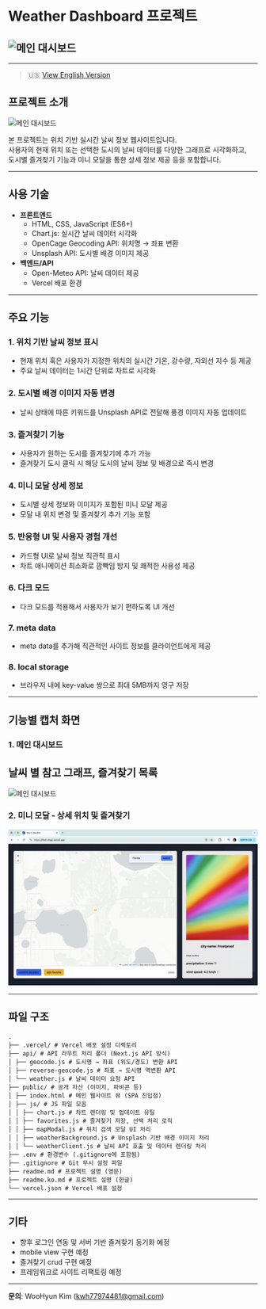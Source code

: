 # Weather Dashboard 프로젝트

## <img src="./public/favicon3.png" alt="메인 대시보드" width="120"/>

---

> 🇺🇸 [View English Version](./readME.md)

## 프로젝트 소개

![메인 대시보드](./screenshots/DashBoard.png)

본 프로젝트는 위치 기반 실시간 날씨 정보 웹사이트입니다.  
사용자의 현재 위치 또는 선택한 도시의 날씨 데이터를 다양한 그래프로 시각화하고,  
도시별 즐겨찾기 기능과 미니 모달을 통한 상세 정보 제공 등을 포함합니다.

---

## 사용 기술

- **프론트엔드**
  - HTML, CSS, JavaScript (ES6+)
  - Chart.js: 실시간 날씨 데이터 시각화
  - OpenCage Geocoding API: 위치명 → 좌표 변환
  - Unsplash API: 도시별 배경 이미지 제공
- **백엔드/API**
  - Open-Meteo API: 날씨 데이터 제공
  - Vercel 배포 환경

---

## 주요 기능

### 1. 위치 기반 날씨 정보 표시

- 현재 위치 혹은 사용자가 지정한 위치의 실시간 기온, 강수량, 자외선 지수 등 제공
- 주요 날씨 데이터는 1시간 단위로 차트로 시각화

### 2. 도시별 배경 이미지 자동 변경

- 날씨 상태에 따른 키워드를 Unsplash API로 전달해 풍경 이미지 자동 업데이트

### 3. 즐겨찾기 기능

- 사용자가 원하는 도시를 즐겨찾기에 추가 가능
- 즐겨찾기 도시 클릭 시 해당 도시의 날씨 정보 및 배경으로 즉시 변경

### 4. 미니 모달 상세 정보

- 도시별 상세 정보와 이미지가 포함된 미니 모달 제공
- 모달 내 위치 변경 및 즐겨찾기 추가 기능 포함

### 5. 반응형 UI 및 사용자 경험 개선

- 카드형 UI로 날씨 정보 직관적 표시
- 차트 애니메이션 최소화로 깜빡임 방지 및 쾌적한 사용성 제공

### 6. 다크 모드

- 다크 모드를 적용해서 사용자가 보기 편하도록 UI 개선

### 7. meta data

- meta data를 추가해 직관적인 사이트 정보를 클라이언트에게 제공

### 8. local storage

- 브라우저 내에 key-value 쌍으로 최대 5MB까지 영구 저장

---

## 기능별 캡처 화면

### 1. 메인 대시보드

## 날씨 별 참고 그래프, 즐겨찾기 목록

![메인 대시보드](./screenshots/main_dashboard.png)

### 2. 미니 모달 - 상세 위치 및 즐겨찾기

![미니 모달](./screenshots/mini_modal.png)

---

## 파일 구조

```plaintext
.
├── .vercel/ # Vercel 배포 설정 디렉토리
├── api/ # API 라우트 처리 폴더 (Next.js API 방식)
│ ├── geocode.js # 도시명 → 좌표 (위도/경도) 변환 API
│ ├── reverse-geocode.js # 좌표 → 도시명 역변환 API
│ └── weather.js # 날씨 데이터 요청 API
├── public/ # 공개 자산 (이미지, 파비콘 등)
│ ├── index.html # 메인 웹사이트 뷰 (SPA 진입점)
│ ├── js/ # JS 파일 모음
│ │ ├── chart.js # 차트 렌더링 및 업데이트 유틸
│ │ ├── favorites.js # 즐겨찾기 저장, 선택 처리 로직
│ │ ├── mapModal.js # 위치 검색 모달 UI 처리
│ │ ├── weatherBackground.js # Unsplash 기반 배경 이미지 처리
│ │ └── weatherClient.js # 날씨 API 호출 및 데이터 렌더링 처리
├── .env # 환경변수 (.gitignore에 포함됨)
├── .gitignore # Git 무시 설정 파일
├── readme.md # 프로젝트 설명 (영문)
├── readme.ko.md # 프로젝트 설명 (한글)
└── vercel.json # Vercel 배포 설정
```

---

## 기타

- 향후 로그인 연동 및 서버 기반 즐겨찾기 동기화 예정
- mobile view 구현 예정
- 즐겨찾기 crud 구현 예정
- 프레임워크로 사이트 리팩토링 예정

---

**문의**: WooHyun Kim (kwh77974481@gmail.com)
